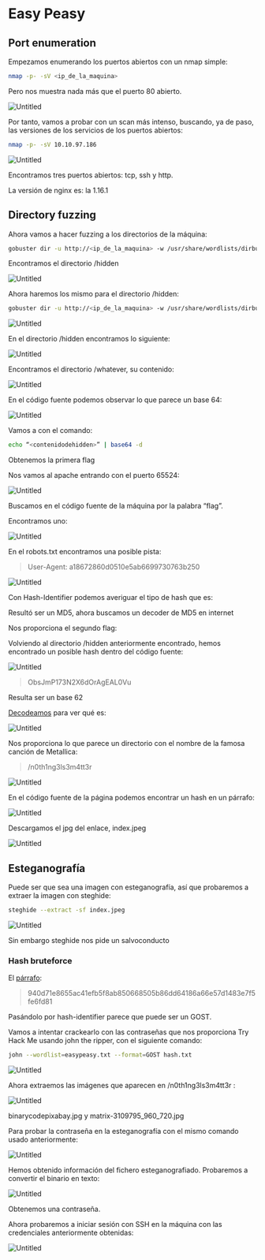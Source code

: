 # Easy Peasy

## Port enumeration

Empezamos enumerando los puertos abiertos con un nmap simple:

```bash
nmap -p- -sV <ip_de_la_maquina>
```

Pero nos muestra nada más que el puerto 80 abierto.

![Untitled](Easy%20Peasy/Untitled.png)

Por tanto, vamos a probar con un scan más intenso, buscando, ya de paso, las versiones de los servicios de los puertos abiertos:

```bash
nmap -p- -sV 10.10.97.186
```

![Untitled](Easy%20Peasy/Untitled%201.png)

Encontramos tres puertos abiertos: tcp, ssh y http.

La versión de nginx es: la 1.16.1

## Directory fuzzing

Ahora vamos a hacer fuzzing a los directorios de la máquina:

```bash
gobuster dir -u http://<ip_de_la_maquina> -w /usr/share/wordlists/dirbuster/directory-list-2.3-medium.txt
```

Encontramos el directorio /hidden

![Untitled](Easy%20Peasy/Untitled%202.png)

Ahora haremos los mismo para el directorio /hidden:

```bash
gobuster dir -u http://<ip_de_la_maquina> -w /usr/share/wordlists/dirbuster/directory-list-2.3-medium.txt
```

![Untitled](Easy%20Peasy/Untitled%203.png)

En el directorio /hidden encontramos lo siguiente:

![Untitled](Easy%20Peasy/Untitled%204.png)

Encontramos el directorio /whatever, su contenido:

![Untitled](Easy%20Peasy/Untitled%205.png)

En el código fuente podemos observar lo que parece un base 64:

![Untitled](Easy%20Peasy/Untitled%206.png)

Vamos a   con el comando:

```bash
echo “<contenidodehidden>” | base64 -d
```

Obtenemos la primera flag

Nos vamos al apache entrando con el puerto 65524:

![Untitled](Easy%20Peasy/Untitled%207.png)

Buscamos en el código fuente de la máquina por la palabra “flag”.

Encontramos uno:

![Untitled](Easy%20Peasy/Untitled%208.png)

En el robots.txt encontramos una posible pista:

> User-Agent: a18672860d0510e5ab6699730763b250
> 

![Untitled](Easy%20Peasy/Untitled%209.png)

Con Hash-Identifier podemos averiguar el tipo de hash que es:

Resultó ser un MD5, ahora buscamos un decoder de MD5 en internet

Nos proporciona el segundo flag:

Volviendo al directorio /hidden anteriormente encontrado, hemos encontrado un posible hash dentro del código fuente:

![Untitled](Easy%20Peasy/Untitled%2010.png)

> ObsJmP173N2X6dOrAgEAL0Vu
> 

Resulta ser un base 62

[Decodeamos](https://www.dcode.fr/base62-encoding) para ver qué es:

![Untitled](Easy%20Peasy/Untitled%2011.png)

Nos proporciona lo que parece un directorio con el nombre de la famosa canción de Metallica:

> /n0th1ng3ls3m4tt3r
> 

![Untitled](Easy%20Peasy/Untitled%2012.png)

En el código fuente de la página podemos encontrar un hash en un párrafo:

![Untitled](Easy%20Peasy/Untitled%2013.png)

Descargamos el jpg del enlace, index.jpeg

![Untitled](Easy%20Peasy/Untitled%2014.png)

## Esteganografía

Puede ser que sea una imagen con esteganografía, así que probaremos a extraer la imagen con steghide:

```bash
steghide --extract -sf index.jpeg
```

![Untitled](Easy%20Peasy/Untitled%2015.png)

Sin embargo steghide nos pide un salvoconducto

### Hash bruteforce

El [párrafo](https://www.notion.so/Easy-Peasy-d4134bfcc4044fd1bf4e8ca29482b82d):

> 940d71e8655ac41efb5f8ab850668505b86dd64186a66e57d1483e7f5fe6fd81
> 

Pasándolo por hash-identifier parece que puede ser un GOST.

Vamos a intentar crackearlo con las contraseñas que nos proporciona Try Hack Me usando john the ripper, con el siguiente comando:

```bash
john --wordlist=easypeasy.txt --format=GOST hash.txt
```

![Untitled](Easy%20Peasy/Untitled%2016.png)

Ahora extraemos las imágenes que aparecen en /n0th1ng3ls3m4tt3r :

![Untitled](Easy%20Peasy/Untitled%2017.png)

binarycodepixabay.jpg y matrix-3109795_960_720.jpg

Para probar la contraseña en la esteganografía con el mismo comando usado anteriormente:

![Untitled](Easy%20Peasy/Untitled%2018.png)

Hemos obtenido información del fichero esteganografiado. Probaremos a convertir el binario en texto:

![Untitled](Easy%20Peasy/Untitled%2019.png)

Obtenemos una contraseña.

Ahora probaremos a iniciar sesión con SSH en la máquina con las credenciales anteriormente obtenidas:

![Untitled](Easy%20Peasy/Untitled%2020.png)